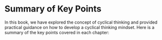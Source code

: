 Summary of Key Points
=============================================

In this book, we have explored the concept of cyclical thinking and provided practical guidance on how to develop a cyclical thinking mindset. Here is a summary of the key points covered in each chapter:
